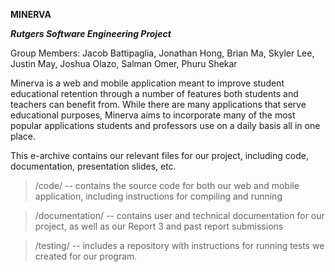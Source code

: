 **MINERVA**

***Rutgers Software Engineering Project***

Group Members: Jacob Battipaglia, Jonathan Hong, Brian Ma, Skyler Lee, Justin May, Joshua Olazo, Salman Omer, Phuru Shekar

Minerva is a web and mobile application meant to improve student educational retention through a number of features both students and teachers can benefit from. While there are many applications that serve educational purposes, Minerva aims to incorporate many of the most popular applications students and professors use on a daily basis all in one place.

This e-archive contains our relevant files for our project, including code, documentation, presentation slides, etc. 

>/code/ -- contains the source code for both our web and mobile application, including instructions for compiling and running

>/documentation/ -- contains user and technical documentation for our project, as well as our Report 3 and past report submissions

>/testing/ -- includes a repository with instructions for running tests we created for our program.
